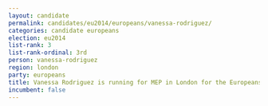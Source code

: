 ```yaml
---
layout: candidate
permalink: candidates/eu2014/europeans/vanessa-rodriguez/
categories: candidate europeans
election: eu2014
list-rank: 3
list-rank-ordinal: 3rd
person: vanessa-rodriguez
region: london
party: europeans
title: Vanessa Rodriguez is running for MEP in London for the Europeans Party
incumbent: false
---
```

